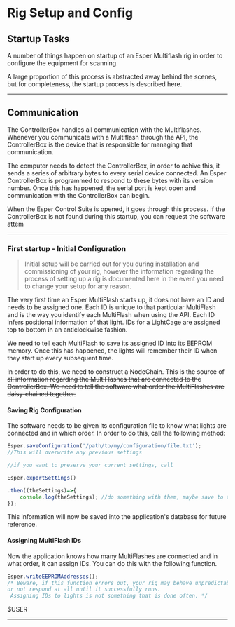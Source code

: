 # Rig Setup and Config

## Startup Tasks
A number of things happen on startup of an Esper Multiflash rig in order to configure the equipment for scanning.

A large proportion of this process is abstracted away behind the scenes, but for completeness, the startup process is described here. 

***
## Communication
The ControllerBox handles all communication with the Multiflashes. Whenever you communicate with a Multiflash through the API, the ControllerBox is the device that is responsible for managing that communication.

The computer needs to detect the ControllerBox, in order to achive this, it sends a series of arbitrary bytes to every serial device connected. An Esper ControllerBox is programmed to respond to these bytes with its version number. Once this has happened, the serial port is kept open and communication with the ControllerBox can begin.

When the Esper Control Suite is opened, it goes through this process. If the ControllerBox is not found during this startup, you can request the software attem

 ***
### First startup - Initial Configuration
>Initial setup will be carried out for you during installation and commissioning of your rig, however the information regarding the process of setting up a rig is documented here in the event you need to change your setup for any reason.

The very first time an Esper MultiFlash starts up, it does not have an ID and needs to be assigned one. Each ID is unique to that particular MultiFlash and is the way you identify each MultiFlash when using the API. Each ID infers positional information of that light. IDs for a LightCage are assigned top to bottom in an anticlockwise fashion. 

We need to tell each MultiFlash to save its assigned ID into its EEPROM memory. Once this has happened, the lights will remember their ID when they start up every subsequent time. 

~~In order to do this, we need to construct a NodeChain. This is the source of all information regarding the MultiFlashes that are connected to the ControllerBox. We need to tell the software what order the MultiFlashes are daisy-chained together.~~
#### Saving Rig Configuration
The software needs to be given its configuration file to know what lights are connected and in which order. In order to do this, call the following method:

```javascript
Esper.saveConfiguration('/path/to/my/configuration/file.txt');
//This will overwrite any previous settings

//if you want to preserve your current settings, call 

Esper.exportSettings()

.then((theSettings)=>{
    console.log(theSettings); //do something with them, maybe save to text file
});
```

This information will now be saved into the application's database for future reference. 

#### Assigning MultiFlash IDs

Now the application knows how many MultiFlashes are connected and in what order, it can assign IDs. You can do this with the following function.

```javascript
Esper.writeEEPROMAddresses();
/* Beware, if this function errors out, your rig may behave unpredictably 
or not respond at all until it successfully runs.
 Assigning IDs to lights is not something that is done often. */
```


$USER
***